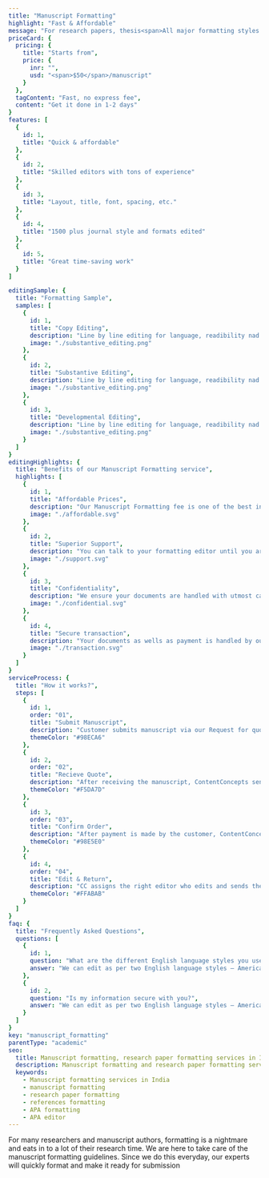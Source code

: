 ```yaml
---
title: "Manuscript Formatting"
highlight: "Fast & Affordable"
message: "For research papers, thesis<span>All major formatting styles - APA, Chicago, MLA</span>"
priceCard: {
  pricing: {
    title: "Starts from",
    price: {
      inr: "",
      usd: "<span>$50</span>/manuscript"
    }
  },
  tagContent: "Fast, no express fee",
  content: "Get it done in 1-2 days"
}
features: [
  {
    id: 1,
    title: "Quick & affordable"
  },
  {
    id: 2,
    title: "Skilled editors with tons of experience"
  },
  {
    id: 3,
    title: "Layout, title, font, spacing, etc."
  },
  {
    id: 4,
    title: "1500 plus journal style and formats edited"
  },
  {
    id: 5,
    title: "Great time-saving work"
  }
]

editingSample: {
  title: "Formatting Sample",
  samples: [
    {
      id: 1,
      title: "Copy Editing",
      description: "Line by line editing for language, readibility nad technical learning improvement",
      image: "./substantive_editing.png"
    },
    {
      id: 2,
      title: "Substantive Editing",
      description: "Line by line editing for language, readibility nad technical learning improvement",
      image: "./substantive_editing.png"
    },
    {
      id: 3,
      title: "Developmental Editing",
      description: "Line by line editing for language, readibility nad technical learning improvement",
      image: "./substantive_editing.png"
    }
  ]
}
editingHighlights: {
  title: "Benefits of our Manuscript Formatting service",
  highlights: [
    {
      id: 1,
      title: "Affordable Prices",
      description: "Our Manuscript Formatting fee is one of the best in the industry for the level of quality work we offer",
      image: "./affordable.svg"
    },
    {
      id: 2,
      title: "Superior Support",
      description: "You can talk to your formatting editor until you are satisfied with our editing service, get your queries answered via email or chat and send your manuscript after review from journal editor for further check.",
      image: "./support.svg"
    },
    {
      id: 3,
      title: "Confidentiality",
      description: "We ensure your documents are handled with utmost care. We can sign NDA if necessary.",
      image: "./confidential.svg"
    },
    {
      id: 4,
      title: "Secure transaction",
      description: "Your documents as wells as payment is handled by our secure website which has passed the best level of security testing in the industry.",
      image: "./transaction.svg"
    }
  ]
}
serviceProcess: {
  title: "How it works?",
  steps: [
    {
      id: 1,
      order: "01",
      title: "Submit Manuscript",
      description: "Customer submits manuscript via our Request for quote page.",
      themeColor: "#98ECA6"
    },
    {
      id: 2,
      order: "02",
      title: "Recieve Quote",
      description: "After receiving the manuscript, ContentConcepts sends price quote.",
      themeColor: "#F5DA7D"
    },
    {
      id: 3,
      order: "03",
      title: "Confirm Order",
      description: "After payment is made by the customer, ContentConcepts sends confirmation of payment.",
      themeColor: "#98E5E0"
    },
    {
      id: 4,
      order: "04",
      title: "Edit & Return",
      description: "CC assigns the right editor who edits and sends the edited document back to the customer.",
      themeColor: "#FFABAB"
    }
  ]
}
faq: {
  title: "Frequently Asked Questions",
  questions: [
    {
      id: 1,
      question: "What are the different English language styles you use while editing?",
      answer: "We can edit as per two English language styles – American English and British English. You can choose your preferred language style in the online submission form."
    },
    {
      id: 2,
      question: "Is my information secure with you?",
      answer: "We can edit as per two English language styles – American English and British English."
    }
  ]
}
key: "manuscript_formatting"
parentType: "academic"
seo:
  title: Manuscript formatting, research paper formatting services in India
  description: Manuscript formatting and research paper formatting services in India. APA style formats, Chicago style format, References formatting.
  keywords:
    - Manuscript formatting services in India
    - manuscript formatting
    - research paper formatting
    - references formatting
    - APA formatting
    - APA editor
---
```


For many researchers and manuscript authors, formatting is a nightmare and eats in to a lot of their research time. We are here to take care of the manuscript formatting guidelines. Since we do this everyday, our experts will quickly format and make it ready for submission
